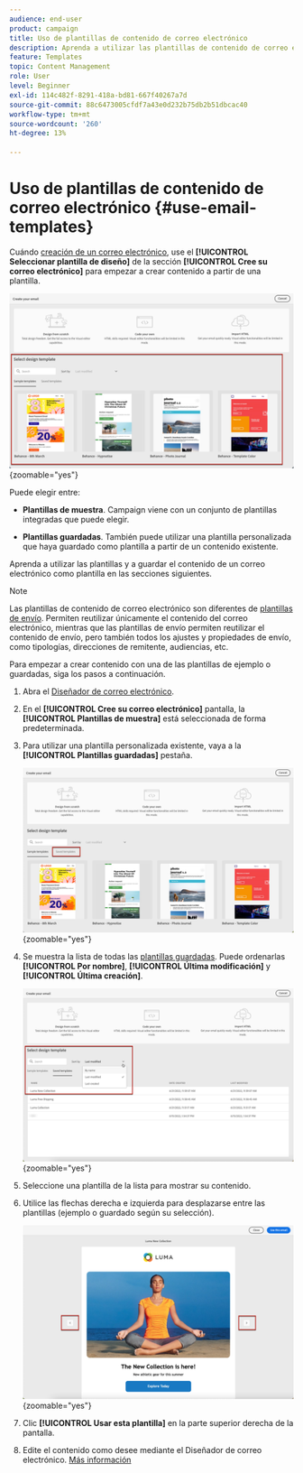 ```yaml
---
audience: end-user
product: campaign
title: Uso de plantillas de contenido de correo electrónico
description: Aprenda a utilizar las plantillas de contenido de correo electrónico en Adobe Campaign
feature: Templates
topic: Content Management
role: User
level: Beginner
exl-id: 114c482f-8291-418a-bd81-667f40267a7d
source-git-commit: 88c6473005cfdf7a43e0d232b75db2b51dbcac40
workflow-type: tm+mt
source-wordcount: '260'
ht-degree: 13%

---
```


# Uso de plantillas de contenido de correo electrónico {#use-email-templates}

Cuándo [creación de un correo electrónico](../email/create-email.md), use el **[!UICONTROL Seleccionar plantilla de diseño]** de la sección **[!UICONTROL Cree su correo electrónico]** para empezar a crear contenido a partir de una plantilla.

![](assets/email_designer-templates.png){zoomable=&quot;yes&quot;}

Puede elegir entre:

* **Plantillas de muestra**. Campaign viene con un conjunto de plantillas integradas que puede elegir.

* **Plantillas guardadas**. También puede utilizar una plantilla personalizada que haya guardado como plantilla a partir de un contenido existente.

Aprenda a utilizar las plantillas y a guardar el contenido de un correo electrónico como plantilla en las secciones siguientes.

>[!NOTE]
>
>Las plantillas de contenido de correo electrónico son diferentes de [plantillas de envío](../msg/delivery-template.md). Permiten reutilizar únicamente el contenido del correo electrónico, mientras que las plantillas de envío permiten reutilizar el contenido de envío, pero también todos los ajustes y propiedades de envío, como tipologías, direcciones de remitente, audiencias, etc.

Para empezar a crear contenido con una de las plantillas de ejemplo o guardadas, siga los pasos a continuación.

1. Abra el [Diseñador de correo electrónico](create-email-content.md).

1. En el **[!UICONTROL Cree su correo electrónico]** pantalla, la **[!UICONTROL Plantillas de muestra]** está seleccionada de forma predeterminada.

1. Para utilizar una plantilla personalizada existente, vaya a la **[!UICONTROL Plantillas guardadas]** pestaña.

   ![](assets/email_designer-saved-templates-tab.png){zoomable=&quot;yes&quot;}

1. Se muestra la lista de todas las [plantillas guardadas](#save-as-template). Puede ordenarlas **[!UICONTROL Por nombre]**, **[!UICONTROL Última modificación]** y **[!UICONTROL Última creación]**.

   ![](assets/email_designer-saved-templates.png){zoomable=&quot;yes&quot;}

1. Seleccione una plantilla de la lista para mostrar su contenido.

1. Utilice las flechas derecha e izquierda para desplazarse entre las plantillas (ejemplo o guardado según su selección).

   ![](assets/email_designer-saved-templates-navigate.png){zoomable=&quot;yes&quot;}

1. Clic **[!UICONTROL Usar esta plantilla]** en la parte superior derecha de la pantalla.

1. Edite el contenido como desee mediante el Diseñador de correo electrónico. [Más información](create-email-content.md)

